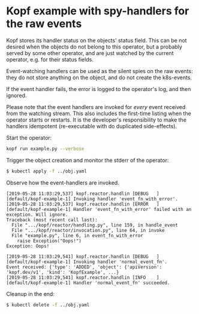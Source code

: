 # Kopf example with spy-handlers for the raw events

Kopf stores its handler status on the objects' status field.
This can be not desired when the objects do not belong to this operator,
but a probably served by some other operator, and are just watched
by the current operator, e.g. for their status fields.

Event-watching handlers can be used as the silent spies on the raw events:
they do not store anything on the object, and do not create the k8s-events.

If the event handler fails, the error is logged to the operator's log,
and then ignored.

Please note that the event handlers are invoked for *every* event received
from the watching stream. This also includes the first-time listing when
the operator starts or restarts. It is the developer's responsibility to make
the handlers idempotent (re-executable with do duplicated side-effects).

Start the operator:

```bash
kopf run example.py --verbose
```

Trigger the object creation and monitor the stderr of the operator:

```bash
$ kubectl apply -f ../obj.yaml
```

Observe how the event-handlers are invoked.

```
[2019-05-28 11:03:29,537] kopf.reactor.handlin [DEBUG   ] [default/kopf-example-1] Invoking handler 'event_fn_with_error'.
[2019-05-28 11:03:29,537] kopf.reactor.handlin [ERROR   ] [default/kopf-example-1] Handler 'event_fn_with_error' failed with an exception. Will ignore.
Traceback (most recent call last):
  File ".../kopf/reactor/handling.py", line 159, in handle_event
  File ".../kopf/reactor/invocation.py", line 64, in invoke
  File "example.py", line 6, in event_fn_with_error
    raise Exception("Oops!")
Exception: Oops!

[2019-05-28 11:03:29,541] kopf.reactor.handlin [DEBUG   ] [default/kopf-example-1] Invoking handler 'normal_event_fn'.
Event received: {'type': 'ADDED', 'object': {'apiVersion': 'kopf.dev/v1', 'kind': 'KopfExample', ...}
[2019-05-28 11:03:29,541] kopf.reactor.handlin [INFO    ] [default/kopf-example-1] Handler 'normal_event_fn' succeeded.
```

Cleanup in the end:

```bash
$ kubectl delete -f ../obj.yaml
```

